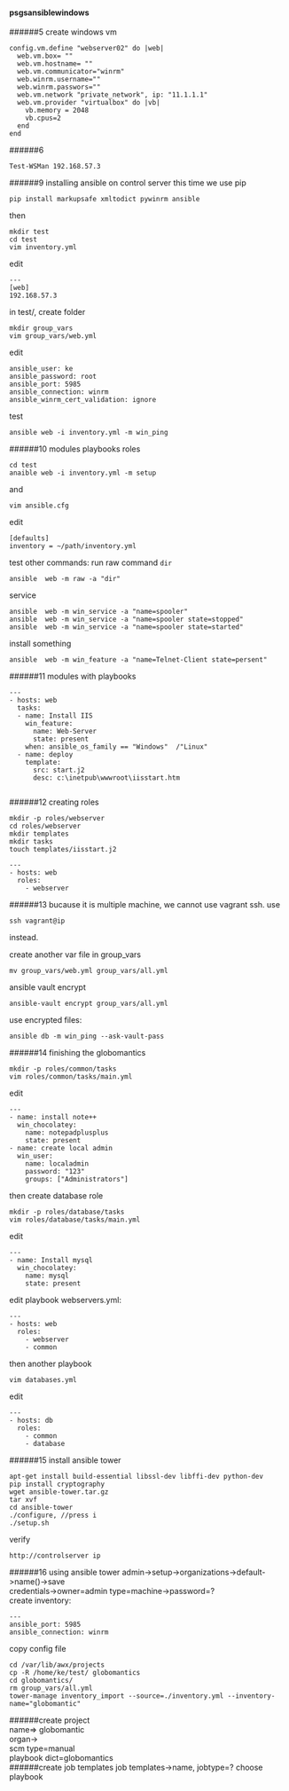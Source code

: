 #### psgsansiblewindows
######5
create windows vm
```
config.vm.define "webserver02" do |web|
  web.vm.box= ""
  web.vm.hostname= ""
  web.vm.communicator="winrm"
  web.winrm.username=""
  web.winrm.passwors=""
  web.vm.network "private_network", ip: "11.1.1.1"
  web.vm.provider "virtualbox" do |vb|
    vb.memory = 2048
    vb.cpus=2
  end
end
```
######6
```
Test-WSMan 192.168.57.3
```
######9 installing ansible on control server
this time we use pip
```
pip install markupsafe xmltodict pywinrm ansible
```
then
```
mkdir test
cd test
vim inventory.yml
```
edit
```
---
[web]
192.168.57.3
```

in test/, create folder
```
mkdir group_vars
vim group_vars/web.yml
```
edit
```
ansible_user: ke
ansible_password: root
ansible_port: 5985
ansible_connection: winrm
ansible_winrm_cert_validation: ignore
```
test
```
ansible web -i inventory.yml -m win_ping
```
######10 modules playbooks roles
```
cd test
anaible web -i inventory.yml -m setup
```
and
```
vim ansible.cfg
```
edit
```
[defaults]
inventory = ~/path/inventory.yml
```
test other commands: run raw command `dir`
```
ansible  web -m raw -a "dir"
```
service
```
ansible  web -m win_service -a "name=spooler"
ansible  web -m win_service -a "name=spooler state=stopped"
ansible  web -m win_service -a "name=spooler state=started"
```
install something
```
ansible  web -m win_feature -a "name=Telnet-Client state=persent"
```
######11 modules with playbooks
```
---
- hosts: web
  tasks:
  - name: Install IIS
    win_feature:
      name: Web-Server
      state: present
    when: ansible_os_family == "Windows"  /"Linux"
  - name: deploy
    template:
      src: start.j2
      desc: c:\inetpub\wwwroot\iisstart.htm
    
```
######12 creating roles
```
mkdir -p roles/webserver
cd roles/webserver
mkdir templates
mkdir tasks
touch templates/iisstart.j2
```
```
---
- hosts: web
  roles:
    - webserver
```
######13
bucause it is multiple machine, we cannot use vagrant ssh. use
```
ssh vagrant@ip
```
instead.  

create another var file in group_vars
```
mv group_vars/web.yml group_vars/all.yml
```
ansible vault encrypt
```
ansible-vault encrypt group_vars/all.yml
```
use encrypted files:
```
ansible db -m win_ping --ask-vault-pass
```
######14 finishing the globomantics
```
mkdir -p roles/common/tasks
vim roles/common/tasks/main.yml
```
edit
```
---
- name: install note++
  win_chocolatey:
    name: notepadplusplus
    state: present
- name: create local admin
  win_user:
    name: localadmin
    password: "123"
    groups: ["Administrators"]
```
then create database role
```
mkdir -p roles/database/tasks
vim roles/database/tasks/main.yml
```
edit
```
---
- name: Install mysql
  win_chocolatey:
    name: mysql
    state: present
```
edit playbook webservers.yml:
```
---
- hosts: web
  roles:
    - webserver
    - common
```
then another playbook
```
vim databases.yml
```
edit
```
---
- hosts: db
  roles:
    - common
    - database
```

######15 install ansible tower
```
apt-get install build-essential libssl-dev libffi-dev python-dev
pip install cryptography
wget ansible-tower.tar.gz
tar xvf
cd ansible-tower
./configure, //press i
./setup.sh
```
verify
```
http://controlserver ip
```
######16 using ansible tower
admin->setup->organizations->default->name()->save  
credentials->owner=admin type=machine->password=?  
create inventory:
```
---
ansible_port: 5985
ansible_connection: winrm
```
copy config file
```
cd /var/lib/awx/projects
cp -R /home/ke/test/ globomantics
cd globomantics/
rm group_vars/all.yml
tower-manage inventory_import --source=./inventory.yml --inventory-name="globomantic"
```
######create project  
name=> globomantic  
organ->  
scm type=manual  
playbook dict=globomantics  
######create job templates
job templates->name, jobtype=? choose playbook



